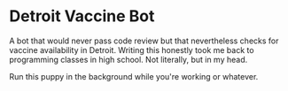 # Detroit Vaccine Bot

A bot that would never pass code review but that nevertheless checks for vaccine availability
 in Detroit. Writing this honestly took me back to programming classes in high school. Not
literally, but in my head.

Run this puppy in the background while you're working or whatever.
